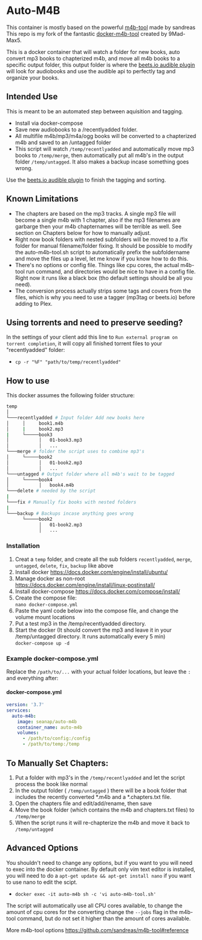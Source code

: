 # Auto-M4B
This container is mostly based on the powerful [m4b-tool](https://github.com/sandreas/m4b-tool) made by sandreas  
This repo is my fork of the fantastic [docker-m4b-tool](https://github.com/9Mad-Max5/docker-m4b-tool) created by 9Mad-Max5. 

This is a docker container that will watch a folder for new books, auto convert mp3 books to chapterized m4b, and move all m4b books to a specific output folder, this output folder is where the [beets.io audible plugin](https://github.com/seanap/beets-audible) will look for audiobooks and use the audible api to perfectly tag and organize your books.

## Intended Use
This is meant to be an automated step between aquisition and tagging.
* Install via docker-compose 
* Save new audiobooks to a /recentlyadded folder.
* All multifile m4b/mp3/m4a/ogg books will be converted to a chapterized m4b and saved to an /untagged folder  
* This script will watch `/temp/recentlyadded` and automatically move mp3 books to `/temp/merge`, then automatically put all m4b's in the output folder `/temp/untagged`.  It also makes a backup incase something goes wrong.

Use the [beets.io audible plugin](https://github.com/seanap/beets-audible) to finish the tagging and sorting.

## Known Limitations

* The chapters are based on the mp3 tracks. A single mp3 file will become a single m4b with 1 chapter, also if the mp3 filenames are garbarge then your m4b chapternames will be terrible as well.  See section on Chapters below for how to manually adjust.
* Right now book folders with nested subfolders will be moved to a /fix folder for manual filename/folder fixing.  It should be possible to modify the auto-m4b-tool.sh script to automatically prefix the subfoldername and move the files up a level, let me know if you know how to do this.
* There's no options or config file.  Things like cpu cores, the actual m4b-tool run command, and directories would be nice to have in a config file.  Right now it runs like a black box (tho default settings should be all you need).
* The conversion process actually strips some tags and covers from the files, which is why you need to use a tagger (mp3tag or beets.io) before adding to Plex.


## Using torrents and need to preserve seeding?
In the settings of your client add this line to `Run external program on torrent completion`, it will copy all finished torrent files to your "recentlyadded" folder:
* `cp -r "%F" "path/to/temp/recentlyadded"`

## How to use
This docker assumes the following folder structure:

```sh
temp
│
└───recentlyadded # Input folder Add new books here
│     │     book1.m4b
│     |     book2.mp3
|     └─────book3
│           │   01-book3.mp3
│           │   ... 
└───merge # folder the script uses to combine mp3's
│     └─────book2
│           │   01-book2.mp3
│           │   ...
└───untagged # Output folder where all m4b's wait to be tagged
│     └─────book4
│           │   book4.m4b
└───delete # needed by the script
|
└───fix # Manually fix books with nested folders
|
└───backup # Backups incase anything goes wrong
      └─────book2
            │   01-book2.mp3
            │   ... 
```

### Installation

1. Creat a `temp` folder, and create all the sub folders `recentlyadded`, `merge`, `untagged`, `delete`, `fix`, `backup` like above
2. Install docker https://docs.docker.com/engine/install/ubuntu/
3. Manage docker as non-root https://docs.docker.com/engine/install/linux-postinstall/
4. Install docker-compose https://docs.docker.com/compose/install/
5. Create the compose file:  
    `nano docker-compose.yml`
6. Paste the yaml code below into the compose file, and change the volume mount locations
7. Put a test mp3 in the /temp/recentlyadded directory.
8. Start the docker (It should convert the mp3 and leave it in your /temp/untagged directory. It runs automatically every 5 min)  
    `docker-compose up -d`
### Example docker-compose.yml
Replace the `/path/to/...` with your actual folder locations, but leave the `:` and everything after:
#### docker-compose.yml
```yaml
version: '3.7'
services:
  auto-m4b:
    image: seanap/auto-m4b
    container_name: auto-m4b
    volumes:
      - /path/to/config:/config
      - /path/to/temp:/temp
```

## To Manually Set Chapters:
1. Put a folder with mp3's in the `/temp/recentlyadded` and let the script process the book like normal
2. In the output folder ( `/temp/untagged` ) there will be a book folder that includes the recently converted *.m4b and a *.chapters.txt file.
3. Open the chapters file and edit/add/rename, then save
4. Move the book folder (which contains the m4b and chapters.txt files) to `/temp/merge`
5. When the script runs it will re-chapterize the m4b and move it back to `/temp/untagged`

## Advanced Options
You shouldn't need to change any options, but if you want to you will need to exec into the docker container. By default only vim text editor is installed, you will need to do a `apt-get update && apt-get install nano` if you want to use nano to edit the scipt.  
* `docker exec -it auto-m4b sh -c 'vi auto-m4b-tool.sh'`  

The script will automatically use all CPU cores available, to change the amount of cpu cores for the converting change the `--jobs` flag in the m4b-tool command, but do not set it higher than the amount of cores available.  

More m4b-tool options https://github.com/sandreas/m4b-tool#reference
